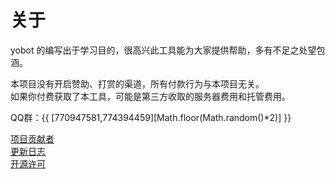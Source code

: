# 关于

yobot 的编写出于学习目的，很高兴此工具能为大家提供帮助，多有不足之处望包涵。

本项目没有开启赞助、打赏的渠道，所有付款行为与本项目无关。  
如果你付费获取了本工具，可能是第三方收取的服务器费用和托管费用。

QQ群：{{ [770947581,774394459][Math.floor(Math.random()*2)] }}

[项目贡献者](./project/contributors.md)  
[更新日志](./project/changelog.md)  
[开源许可](./project/open-source.md)  
